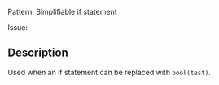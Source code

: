 Pattern: Simplifiable if statement

Issue: -

## Description

Used when an if statement can be replaced with `bool(test)`.
